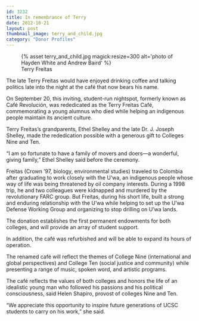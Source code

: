 ```yaml
---
id: 3232
title: In remembrance of Terry
date: 2012-10-21
layout: post
thumbnail_image: terry_and_child.jpg
category: "Donor Profiles"
---
```

<figure class="inline-image right">
{% asset terry_and_child.jpg magick:resize=300 alt='photo of Hayden White and Andrew Baird' %}
<figcaption>Terry Freitas</figcaption></figure>

The late Terry Freitas would have enjoyed drinking coffee and talking politics late into the night at the café that now bears his name.

On September 20, this inviting, student-run nightspot, formerly known as Café Revolución, was rededicated as the Terry Freitas Café, commemorating a young alumnus who died while helping an indigenous people maintain its ancient culture.

Terry Freitas&#8217;s grandparents, Ethel Shelley and the late Dr. J. Joseph Shelley, made the rededication possible with a generous gift to Colleges Nine and Ten.

&#8220;I am so fortunate to have a family of movers and doers—a wonderful, giving family,&#8221; Ethel Shelley said before the ceremony.

Freitas (Crown &#8217;97, biology, environmental studies) traveled to Colombia after graduating to work closely with the U&#8217;wa, an indigenous people whose way of life was being threatened by oil company interests. During a 1998 trip, he and two colleagues were kidnapped and murdered by the revolutionary FARC group. But Freitas, during his short life, built a strong and enduring relationship with the U&#8217;wa while helping to set up the U&#8217;wa Defense Working Group and organizing to stop drilling on U&#8217;wa lands.

The donation establishes the first permanent endowments for both colleges, and will provide an array of student support.

In addition, the café was refurbished and will be able to expand its hours of operation.

The renamed café will reflect the themes of College Nine (international and global perspectives) and College Ten (social justice and community) while presenting a range of music, spoken word, and artistic programs.

The café reflects the values of both colleges and honors the life of an idealistic young man who followed his passions and his political consciousness, said Helen Shapiro, provost of colleges Nine and Ten.

&#8220;We appreciate this opportunity to inspire future generations of UCSC students to carry on his work,&#8221; she said.
